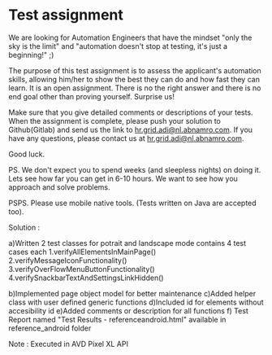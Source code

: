 # Test assignment

We are looking for Automation Engineers that have the mindset "only the sky is the limit" and "automation doesn't stop at testing, it's just a beginning!" ;)

The purpose of this test assignment is to assess the applicant's automation skills, allowing him/her to show the best they can do and how fast they can learn.
It is an open assignment. There is no the right answer and there is no end goal other than proving yourself. Surprise us!

Make sure that you give detailed comments or descriptions of your tests.
When the assignment is complete, please push your solution to Github(Gitlab) and send us the link to hr.grid.adi@nl.abnamro.com.
If you have any questions, please contact us at hr.grid.adi@nl.abnamro.com.

Good luck.

PS. We don't expect you to spend weeks (and sleepless nights) on doing it. Lets see how far you can get in 6-10 hours. We want to see how you approach and solve problems.

PSPS. Please use mobile native tools. (Tests written on Java are accepted too).


Solution :  

a)Written 2 test classes for potrait and landscape mode contains 4 test cases each
	1.verifyAllElementsInMainPage()
	2.verifyMessageIconFunctionality()
	3.verifyOverFlowMenuButtonFunctionality()
	4.verifySnackbarTextAndSettingsLinkHidden()
 
b)Implemented page object model for better maintenance
c)Added helper class with user defined generic functions 
d)Included id for elements without accesibility id
e)Added comments or description for all functions
f) Test Report named "Test Results - referenceandroid.html" available in reference_android folder

Note : Executed in AVD Pixel XL API


